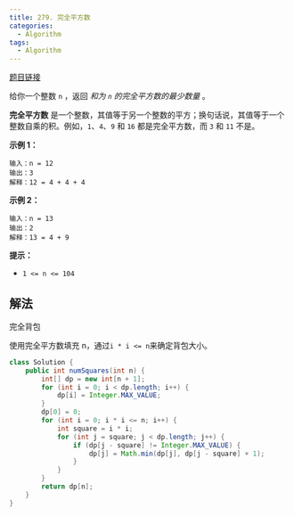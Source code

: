```yaml
---
title: 279. 完全平方数
categories:
  - Algorithm
tags:
  - Algorithm
---
```


[题目链接](https://leetcode.cn/problems/perfect-squares/)

给你一个整数 `n` ，返回 *和为 `n` 的完全平方数的最少数量* 。

**完全平方数** 是一个整数，其值等于另一个整数的平方；换句话说，其值等于一个整数自乘的积。例如，`1`、`4`、`9` 和 `16` 都是完全平方数，而 `3` 和 `11` 不是。

**示例 1：**

```
输入：n = 12
输出：3 
解释：12 = 4 + 4 + 4
```

**示例 2：**

```
输入：n = 13
输出：2
解释：13 = 4 + 9
```

**提示：**

- `1 <= n <= 104`

## 解法

完全背包

使用完全平方数填充 n，通过`i * i <= n`来确定背包大小。

```java
class Solution {
    public int numSquares(int n) {
        int[] dp = new int[n + 1];
        for (int i = 0; i < dp.length; i++) {
            dp[i] = Integer.MAX_VALUE;
        }
        dp[0] = 0;
        for (int i = 0; i * i <= n; i++) {
            int square = i * i;
            for (int j = square; j < dp.length; j++) {
                if (dp[j - square] != Integer.MAX_VALUE) {
                    dp[j] = Math.min(dp[j], dp[j - square] + 1);
                }
            }
        }
        return dp[n];
    }
}
```

